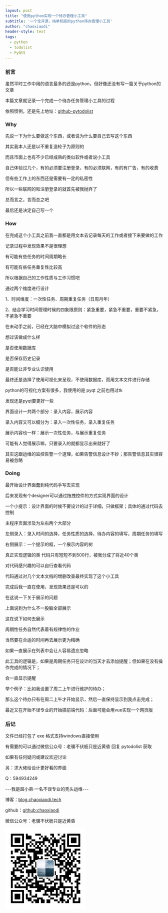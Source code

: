```yaml
---
layout: post
title: "使用python实现一个待办管理小工具"
subtitle: '一个全开源，纯单机版的python待办管理小工具'
author: "chaoxiaodi"
header-style: text
tags:
  - python
  - todolist
  - PyQt5
---
```


### 前言

虽然平时工作中用的语言最多的还是python，但好像还没有写一篇关于python的文章

本篇文章就记录一个完成一个待办任务管理小工具的过程

依照惯例，还是先上地址：[github-pytodolist](https://github.com/chaoxiaodi/pytodolist)

### Why

先说一下为什么要做这个东西，或者说为什么要自己去写这个东西

其实我本人还是以不重复造轮子为原则的

而且市面上也有不少已经成熟的类似软件或者说小工具

自己体验过几个，有的必须要注册登录，有的必须联网，有的有广告，有的收费

但有些工作上的东西还是需要有一定的私密性

所以一些联网的和注册登录的就首先被我抛弃了

总而言之，言而总之吧

最后还是决定自己写一个

### How

在完成这个小工具之前我一直都是用文本去记录每天的工作或者接下来要做的工作

记录过程中发现效果不是很理想

有可能有些任务的时间周期略长

有可能有些任务重复性比较高

所以根据自己的工作性质与工作习惯吧

通过两个维度进行设计

1、时间维度：一次性任务、周期重复任务（日周月年）

2、结合学习时间管理时候的四象限原则：紧急重要，紧急不重要，重要不紧急，不紧急不重要

在未动手之前，已经在大脑中模拟过这个软件的形态

想过该做成什么样

是否使用数据库

是否保存历史记录

是否能让非专业认识使用

最终还是选择了使用可视化来呈现，不使用数据库，而用文本文件进行存储

python的可视化方案有很多，我使用的是 pyqt 之前也用过tk

发现还是pyqt要更好一些

界面设计一共两个部分：录入内容，展示内容

录入内容又可以细分为：录入一次性任务，录入重复任务

展示内容也一样：展示一次性任务，与展示重复任务

可能有人觉得展示嘛，只要录入的就都显示出来就好了

其实这跟运维的监控告警一个道理，如果告警信息设计不妙；那告警信息其实很容易被忽略

### Doing

最开始设计界面蠢到纯代码手写去实现

后来发现有个designer可以通过拖拽控件的方式实现界面的设计

一个小提示：设计界面的时候不要设计的过于详细，只做框架；具体的通过代码去控制

主程序页面涉及为左右两个大部分

左侧录入：录入时间的选择，任务性质的选择，待办内容的填写，周期任务的填写

右侧展示：一个提示的框，一个展示内容的树

真正实现逻辑的类 代码只有短短不到500行，被我分成了将近40个类

对代码感兴趣的可以自行查看代码

代码通过对几个文本文档的增删改查最终实现了这个小工具

完成后我一直在使用，发现效果还是可以的

在这说一下关于展示的问题

上面说到为什么不一股脑全部展示

这在说下如何去展示

周期性任务自然代表着有规律性的作业

当然要在合适的时间再去展示更为精确

如果一直展示在列表中会让人容易遗忘忽略

此工具的逻辑是，如果是周期任务只在设计的当天才去添加提醒；但如果在没有操作完成的情况下；

会一直显示提醒

举个例子：比如我设置了周二上午进行维护的待办；

那么这个待办只有在周二上午才开始显示，然后一直保持显示到我点击完成；

最近又在开始不误专业的开始搞前端代码：后面可能会用vue实现一个网页版

### 后记

文件已经打包了 exe 格式支持windows直接使用

有需要的可以通过微信公众号：老骥不伏枥只是近黄昏 回复 pytodolist 获取

如果有任何疑问或建议欢迎讨论

另：求大佬给设计更好看的界面

Q：594934249

---我是超小弟·一名不误专业的秃头运维---

博客：[blog.chaoxiaodi.tech](https://blog.chaoxiaodi.tech)

github：[github:chaoxiaodi](https://github.com/chaoxiaodi)

微信公众号：老骥不伏枥只是近黄昏

![](/img/wxgzh.jpg)

